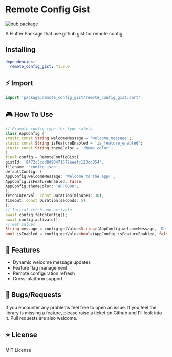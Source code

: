 # Remote Config Gist

[![pub package](https://img.shields.io/pub/v/remote_config_gist.svg)](https://pub.dartlang.org/packages/remote_config_gist)

A Flutter Package that use github gist for remote config

## Installing

```yaml
dependencies:
  remote_config_gist: ^1.0.0
```

## ⚡️ Import

```dart
import 'package:remote_config_gist/remote_config_gist.dart'
```

## 🎮 How To Use

```dart
// Example config type for type safety
class AppConfig {
static const String welcomeMessage = 'welcome_message';
static const String isFeatureEnabled = 'is_feature_enabled';
static const String themeColor = 'theme_color';
}
final config = RemoteConfigGist(
gistId: '8472c3ccd8d90471672eeefc123cd054',
filename: 'config.json',
defaultConfig: {
AppConfig.welcomeMessage: 'Welcome to the app!',
AppConfig.isFeatureEnabled: false,
AppConfig.themeColor: '#FF0000',
},
fetchInterval: const Duration(minutes: 30),
timeout: const Duration(seconds: 5),
);
// Initial fetch and activate
await config.fetchConfig();
await config.activate();
// Get values
String message = config.getValue<String>(AppConfig.welcomeMessage, 'Default Welcome');
bool isEnabled = config.getValue<bool>(AppConfig.isFeatureEnabled, false);
```

## 🚀 Features

- Dynamic welcome message updates
- Feature flag management  
- Remote configuration refresh
- Cross-platform support

## 🐛 Bugs/Requests

If you encounter any problems feel free to open an issue. If you feel the library is missing a feature, please raise a ticket on Github and I'll look into it. Pull requests are also welcome.

## ⭐️ License

MIT License